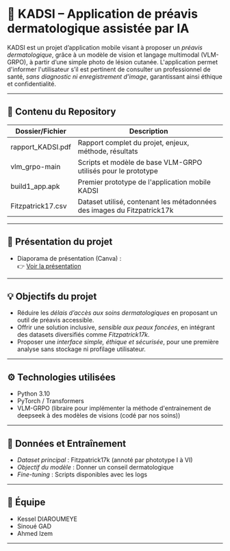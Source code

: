 # 🌿 KADSI – Application de préavis dermatologique assistée par IA

KADSI est un projet d’application mobile visant à proposer un *préavis dermatologique*, grâce à un modèle de vision et langage multimodal (VLM-GRPO), à partir d’une simple photo de lésion cutanée. L'application permet d'informer l'utilisateur s’il est pertinent de consulter un professionnel de santé, *sans diagnostic ni enregistrement d'image*, garantissant ainsi éthique et confidentialité.

---

## 📁 Contenu du Repository

| Dossier/Fichier             | Description |
|----------------------------|-------------|
| rapport_KADSI.pdf        | Rapport complet du projet, enjeux, méthode, résultats |
| vlm_grpo-main            | Scripts et modèle de base VLM-GRPO utilisés pour le prototype |
| build1_app.apk           | Premier prototype de l'application mobile KADSI |
| Fitzpatrick17.csv        | Dataset utilisé, contenant les métadonnées des images du Fitzpatrick17k |

---

## 🔗 Présentation du projet

- Diaporama de présentation (Canva) :  
  👉 [Voir la présentation](https://www.canva.com/design/DAGnuaOHHt8/7KkiRshFJ6J1TmHxZ0P1Hw/edit?utm_content=DAGnuaOHHt8&utm_campaign=designshare&utm_medium=link2&utm_source=sharebutton)

---

## 💡 Objectifs du projet

- Réduire les *délais d’accès aux soins dermatologiques* en proposant un outil de préavis accessible.
- Offrir une solution inclusive, *sensible aux peaux foncées*, en intégrant des datasets diversifiés comme *Fitzpatrick17k*.
- Proposer une *interface simple, éthique et sécurisée*, pour une première analyse sans stockage ni profilage utilisateur.

---

## ⚙️ Technologies utilisées

- Python 3.10
- PyTorch / Transformers
- VLM-GRPO (libraire pour implémenter la méthode d'entrainement de deepseek à des modèles de visions (codé par nos soins))

---

## 🔬 Données et Entraînement

- *Dataset principal* : Fitzpatrick17k (annoté par phototype I à VI)
- *Objectif du modèle* : Donner un conseil dermatologique
- *Fine-tuning* : Scripts disponibles avec les logs 

---



## 👥 Équipe

- Kessel DIAROUMEYE 
- Sinoué GAD
- Ahmed Izem

---
